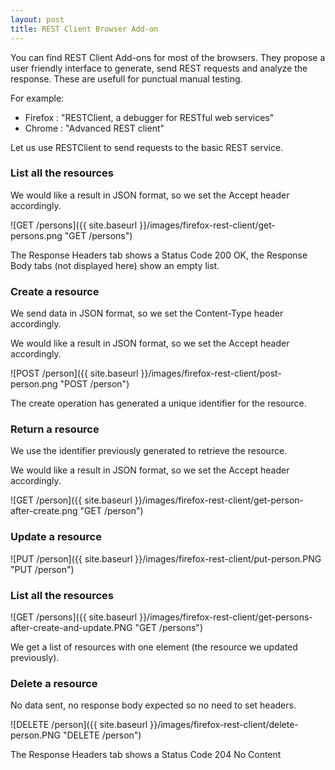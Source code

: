 ```yaml
---
layout: post
title: REST Client Browser Add-on
---
```


You can find REST Client Add-ons for most of the browsers. They propose a user friendly interface to generate, send REST requests and analyze the response. These are usefull for punctual manual testing.

For example:

* Firefox : "RESTClient, a debugger for RESTful web services"
* Chrome : "Advanced REST client"

Let us use RESTClient to send requests to the basic REST service.

### List all the resources

We would like a result in JSON format, so we set the Accept header accordingly.

![GET /persons]({{ site.baseurl }}/images/firefox-rest-client/get-persons.png "GET /persons")

The Response Headers tab shows a Status Code 200 OK, the Response Body tabs (not displayed here) show an empty list.

### Create a resource

We send data in JSON format, so we set the Content-Type header accordingly.

We would like a result in JSON format, so we set the Accept header accordingly.

![POST /person]({{ site.baseurl }}/images/firefox-rest-client/post-person.png "POST /person")

The create operation has generated a unique identifier for the resource.

### Return a resource

We use the identifier previously generated to retrieve the resource.

We would like a result in JSON format, so we set the Accept header accordingly.

![GET /person]({{ site.baseurl }}/images/firefox-rest-client/get-person-after-create.png "GET /person")

### Update a resource

![PUT /person]({{ site.baseurl }}/images/firefox-rest-client/put-person.PNG "PUT /person")

### List all the resources

![GET /persons]({{ site.baseurl }}/images/firefox-rest-client/get-persons-after-create-and-update.PNG "GET /persons")

We get a list of resources with one element (the resource we updated previously).

### Delete a resource

No data sent, no response body expected so no need to set headers.

![DELETE /person]({{ site.baseurl }}/images/firefox-rest-client/delete-person.PNG "DELETE /person")

The Response Headers tab shows a Status Code 204 No Content
